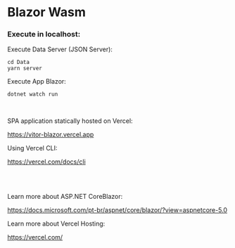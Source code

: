 # Blazor Wasm

### Execute in localhost:

Execute Data Server (JSON Server):
```
cd Data
yarn server
```

Execute App Blazor:
```
dotnet watch run
```


<br>

SPA application statically hosted on Vercel: 

<https://vitor-blazor.vercel.app>


Using Vercel CLI:

<https://vercel.com/docs/cli>

<br>
<br>


Learn more about ASP.NET CoreBlazor:

<https://docs.microsoft.com/pt-br/aspnet/core/blazor/?view=aspnetcore-5.0>


Learn more about Vercel Hosting:

<https://vercel.com/>